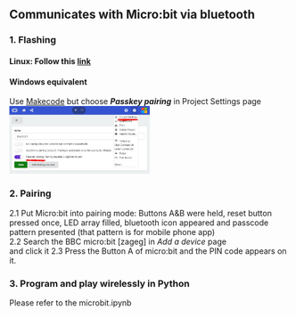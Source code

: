 ## Communicates with Micro:bit via bluetooth
### 1. Flashing
#### Linux: Follow this [link](https://ukbaz.github.io/howto/ubit_workshop.html) <br>
#### Windows equivalent
Use [Makecode](https://makecode.microbit.org/#editor) but choose <b><i>Passkey pairing</i></b> in Project Settings page
<img src="https://github.com/xg590/IoT/blob/master/Micro:Bit/Bluetooth/bluetooth_project_settings.jpg" width="50%"> 
### 2. Pairing
2.1 Put Micro:bit into pairing mode: Buttons A&B were held, reset button pressed once, LED array filled, bluetooth icon appeared and passcode pattern presented (that pattern is for mobile phone app)<br> 
2.2 Search the BBC micro:bit [zageg] in <i>Add a device</i> page<br> and click it
2.3 Press the Button A of micro:bit and the PIN code appears on it.
### 3. Program and play wirelessly in Python
Please refer to the microbit.ipynb 
